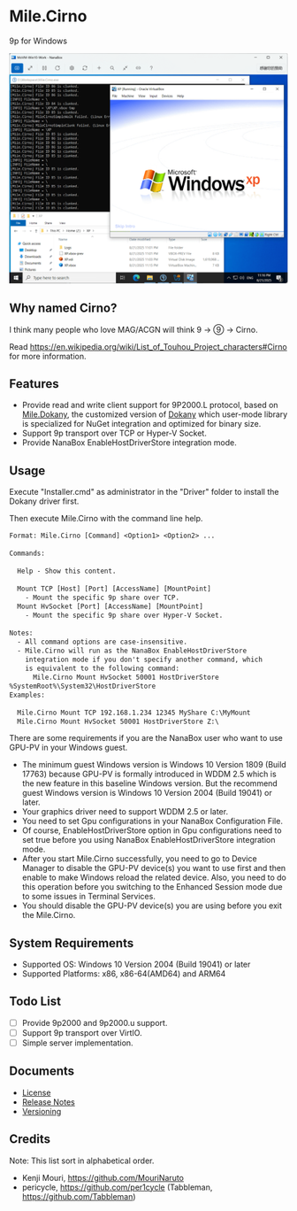 ﻿# Mile.Cirno

9p for Windows

![Screenshot](Screenshot.png)

## Why named Cirno?

I think many people who love MAG/ACGN will think 9 -> ⑨ -> Cirno.

Read https://en.wikipedia.org/wiki/List_of_Touhou_Project_characters#Cirno for
more information.

## Features

- Provide read and write client support for 9P2000.L protocol, based on
  [Mile.Dokany](https://github.com/ProjectMile/Mile.Dokany), the customized
  version of [Dokany](https://github.com/dokan-dev/dokany) which user-mode
  library is specialized for NuGet integration and optimized for binary size.
- Support 9p transport over TCP or Hyper-V Socket.
- Provide NanaBox EnableHostDriverStore integration mode.

## Usage

Execute "Installer.cmd" as administrator in the "Driver" folder to install the
Dokany driver first.

Then execute Mile.Cirno with the command line help.

```
Format: Mile.Cirno [Command] <Option1> <Option2> ...

Commands:

  Help - Show this content.

  Mount TCP [Host] [Port] [AccessName] [MountPoint]
    - Mount the specific 9p share over TCP.
  Mount HvSocket [Port] [AccessName] [MountPoint]
    - Mount the specific 9p share over Hyper-V Socket.

Notes:
  - All command options are case-insensitive.
  - Mile.Cirno will run as the NanaBox EnableHostDriverStore
    integration mode if you don't specify another command, which
    is equivalent to the following command:
      Mile.Cirno Mount HvSocket 50001 HostDriverStore %SystemRoot%\System32\HostDriverStore
Examples:

  Mile.Cirno Mount TCP 192.168.1.234 12345 MyShare C:\MyMount
  Mile.Cirno Mount HvSocket 50001 HostDriverStore Z:\
```

There are some requirements if you are the NanaBox user who want to use GPU-PV
in your Windows guest.

- The minimum guest Windows version is Windows 10 Version 1809 (Build 17763)
  because GPU-PV is formally introduced in WDDM 2.5 which is the new feature
  in this baseline Windows version. But the recommend guest Windows version is
  Windows 10 Version 2004 (Build 19041) or later.
- Your graphics driver need to support WDDM 2.5 or later.
- You need to set Gpu configurations in your NanaBox Configuration File.
- Of course, EnableHostDriverStore option in Gpu configurations need to set true
  before you using NanaBox EnableHostDriverStore integration mode.
- After you start Mile.Cirno successfully, you need to go to Device Manager to
  disable the GPU-PV device(s) you want to use first and then enable to make
  Windows reload the related device. Also, you need to do this operation before
  you switching to the Enhanced Session mode due to some issues in Terminal 
  Services.
- You should disable the GPU-PV device(s) you are using before you exit the
  Mile.Cirno.

## System Requirements

- Supported OS: Windows 10 Version 2004 (Build 19041) or later
- Supported Platforms: x86, x86-64(AMD64) and ARM64

## Todo List

- [ ] Provide 9p2000 and 9p2000.u support.
- [ ] Support 9p transport over VirtIO.
- [ ] Simple server implementation.

## Documents

- [License](License.md)
- [Release Notes](ReleaseNotes.md)
- [Versioning](Versioning.md)

## Credits

Note: This list sort in alphabetical order.

- Kenji Mouri, https://github.com/MouriNaruto
- pericycle, https://github.com/per1cycle
  (Tabbleman, https://github.com/Tabbleman)
